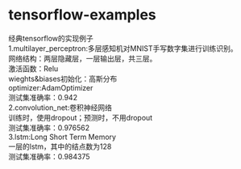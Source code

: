 # tensorflow-examples
经典tensorflow的实现例子</br>
1.multilayer_perceptron:多层感知机对MNIST手写数字集进行训练识别。</br>
  网络结构：两层隐藏层，一层输出层，共三层。</br>
  激活函数：Relu</br>
  wieghts&biases初始化：高斯分布</br>
  optimizer:AdamOptimizer</br>
  测试集准确率：0.942</br>
2.convolution_net:卷积神经网络</br>
  训练时，使用dropout；预测时，不用dropout</br>
  测试集准确率：0.976562</br>
3.lstm:Long Short Term Memory</br>
  一层的lstm，其中的结点数为128</br>
  测试集准确率：0.984375</br>

